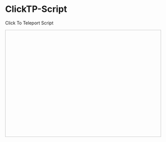 # ClickTP-Script
Click To Teleport Script

<img scr="https://scriptblox.com/images/script/2042260-1735239043596.png" height=345 width=500>


         
